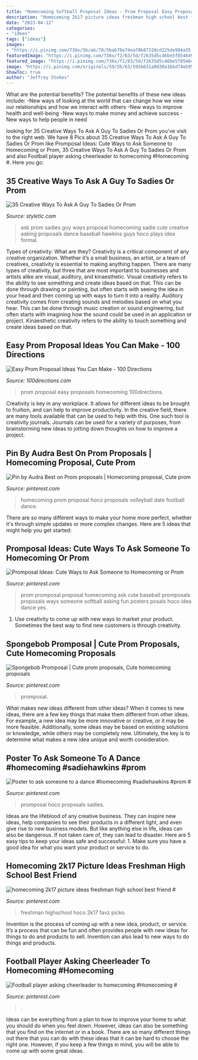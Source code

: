 ```yaml
---
title: "Homecoming Softball Proposal Ideas - Prom Proposal Easy Proposals Homecoming 100directions"
description: "Homecoming 2k17 picture ideas freshman high school best friend #"
date: "2023-04-12"
categories:
- "ideas"
tags: ["ideas"]
images:
- "https://i.pinimg.com/736x/5b/ab/78/5bab78e74ea78b87320cd225de994a35.jpg"
featuredImage: "https://i.pinimg.com/736x/f2/63/5d/f2635d5c46be5f85464969b8b3bc3fb4--prom-proposal-candle-decorations.jpg"
featured_image: "https://i.pinimg.com/736x/f2/63/5d/f2635d5c46be5f85464969b8b3bc3fb4--prom-proposal-candle-decorations.jpg"
image: "https://i.pinimg.com/originals/59/5b/63/595b631a0d30a16bd74eb95e872210fb.jpg"
ShowToc: true
author: "Jeffrey Stokes"
---
```



What are the potential benefits?
The potential benefits of these new ideas include: 
-New ways of looking at the world that can change how we view our relationships and how we interact with others 
-New ways to improve health and well-being 
-New ways to make money and achieve success 
-New ways to help people in need

	

		
looking for 35 Creative Ways To Ask A Guy To Sadies Or Prom you've visit to the right web. We have 8 Pics about 35 Creative Ways To Ask A Guy To Sadies Or Prom like Promposal Ideas: Cute Ways to Ask Someone to Homecoming or Prom, 35 Creative Ways To Ask A Guy To Sadies Or Prom and also Football player asking cheerleader to homecoming #Homecoming #. Here you go:
		
    
## 35 Creative Ways To Ask A Guy To Sadies Or Prom

<img loading=lazy src="http://styletic.com/wp-content/uploads/2015/12/creative-ways-to-ask-a-guy-to-sadies/27-sadies-prom-proposals.jpg" onerror="this.onerror=null;this.src='https://tse2.mm.bing.net/th?id=OIP.C_i8WWrbfs2j86KCVopLDAHaJ4&amp;pid=15.1';" alt="35 Creative Ways To Ask A Guy To Sadies Or Prom">

_Source: styletic.com_

>ask prom sadies guy ways proposal homecoming sadie cute creative asking proposals dance baseball hawkins guys hoco plays idea formal. 

	

Types of creativity: What are they?
Creativity is a critical component of any creative organization. Whether it’s a small business, an artist, or a team of creatives, creativity is essential to making anything happen. There are many types of creativity, but three that are most important to businesses and artists alike are visual, auditory, and kinaesthetic. 
Visual creativity refers to the ability to see something and create ideas based on that. This can be done through drawing or painting, but often starts with seeing the idea in your head and then coming up with ways to turn it into a reality. Auditory creativity comes from creating sounds and melodies based on what you hear. This can be done through music creation or sound engineering, but often starts with imagining how the sound could be used in an application or project. Kinaesthetic creativity refers to the ability to touch something and create ideas based on that.

    
## Easy Prom Proposal Ideas You Can Make - 100 Directions

<img loading=lazy src="https://www.100directions.com/wp-content/uploads/2018/04/prom-proposal-ideas-word-art-pin-jen-goode.jpg" onerror="this.onerror=null;this.src='https://tse2.mm.bing.net/th?id=OIP.XEqNJuy-hWxi9jntDX00PQHaPP&amp;pid=15.1';" alt="Easy Prom Proposal Ideas You Can Make - 100 Directions">

_Source: 100directions.com_

>prom proposal easy proposals homecoming 100directions. 

	

Creativity is key in any workplace. It allows for different ideas to be brought to fruition, and can help to improve productivity. In the creative field, there are many tools available that can be used to help with this. One such tool is creativity journals. Journals can be used for a variety of purposes, from brainstorming new ideas to jotting down thoughts on how to improve a project.

    
## Pin By Audra Best On Prom Proposals | Homecoming Proposal, Cute Prom

<img loading=lazy src="https://i.pinimg.com/736x/f2/63/5d/f2635d5c46be5f85464969b8b3bc3fb4--prom-proposal-candle-decorations.jpg" onerror="this.onerror=null;this.src='https://tse2.mm.bing.net/th?id=OIP.Ocb-r0za8JUjL85JbBPWcQHaJ3&amp;pid=15.1';" alt="Pin by Audra Best on Prom proposals | Homecoming proposal, Cute prom">

_Source: pinterest.com_

>homecoming prom proposal hoco proposals volleyball date football dance. 

	

There are so many different ways to make your home more perfect, whether it's through simple updates or more complex changes. Here are 5 ideas that might help you get started: 

    
## Promposal Ideas: Cute Ways To Ask Someone To Homecoming Or Prom

<img loading=lazy src="https://i.pinimg.com/736x/20/c8/7f/20c87f31b60150154adb52c392384262.jpg" onerror="this.onerror=null;this.src='https://tse2.mm.bing.net/th?id=OIP.5GiFk6r7vykdJ_TsVHsNEwHaJ4&amp;pid=15.1';" alt="Promposal Ideas: Cute Ways to Ask Someone to Homecoming or Prom">

_Source: pinterest.com_

>prom promposal proposal homecoming ask cute baseball promposals proposals ways someone softball asking fun posters posals hoco idea dance yes. 

	

1. Use creativity to come up with new ways to market your product. Sometimes the best way to find new customers is through creativity.

    
## Spongebob Promposal | Cute Prom Proposals, Cute Homecoming Proposals

<img loading=lazy src="https://i.pinimg.com/736x/03/5a/12/035a122dcf6fdb72d7d202a9834a7905.jpg" onerror="this.onerror=null;this.src='https://tse3.mm.bing.net/th?id=OIP.ILObui13vjr_Gp1ni_0vDwHaJ3&amp;pid=15.1';" alt="Spongebob Promposal | Cute prom proposals, Cute homecoming proposals">

_Source: pinterest.com_

>promposal. 

	

What makes new ideas different from other ideas?
When it comes to new ideas, there are a few key things that make them different from other ideas. For example, a new idea may be more innovative or creative, or it may be more feasible. Additionally, some ideas may be based on existing solutions or knowledge, while others may be completely new. Ultimately, the key is to determine what makes a new idea unique and worth consideration.

    
## Poster To Ask Someone To A Dance #homecoming #sadiehawkins #prom #

<img loading=lazy src="https://i.pinimg.com/736x/5b/ab/78/5bab78e74ea78b87320cd225de994a35.jpg" onerror="this.onerror=null;this.src='https://tse1.mm.bing.net/th?id=OIP.Yi0J6BCNhF2Csn5tnPEV1QHaNK&amp;pid=15.1';" alt="Poster to ask someone to a dance #homecoming #sadiehawkins #prom #">

_Source: pinterest.com_

>promposal hoco proposals sadies. 

	

Ideas are the lifeblood of any creative business. They can inspire new ideas, help companies to see their products in a different light, and even give rise to new business models. But like anything else in life, ideas can also be dangerous. If not taken care of, they can lead to disaster. Here are 5 easy tips to keep your ideas safe and successful: 1. Make sure you have a good idea for what you want your product or service to do.

    
## Homecoming 2k17 Picture Ideas Freshman High School Best Friend #

<img loading=lazy src="https://i.pinimg.com/736x/fc/a5/06/fca506942adc91a29ef5d1c6f344a930.jpg" onerror="this.onerror=null;this.src='https://tse1.mm.bing.net/th?id=OIP.d_ECIwpbEW5Z2s4oEJBC0AHaJ3&amp;pid=15.1';" alt="homecoming 2k17 picture ideas freshman high school best friend #">

_Source: pinterest.com_

>freshman highschool hoco 2k17 favz picko. 

	

Invention is the process of coming up with a new idea, product, or service. It’s a process that can be fun and often provides people with new ideas for things to do and products to sell. Invention can also lead to new ways to do things and products.

    
## Football Player Asking Cheerleader To Homecoming #Homecoming #

<img loading=lazy src="https://i.pinimg.com/originals/59/5b/63/595b631a0d30a16bd74eb95e872210fb.jpg" onerror="this.onerror=null;this.src='https://tse2.mm.bing.net/th?id=OIP.1oGfSmNGafOZE0K9Cr4VYwHaNL&amp;pid=15.1';" alt="Football player asking cheerleader to homecoming #Homecoming #">

_Source: pinterest.com_

>. 

	

Ideas can be everything from a plan to how to improve your home to what you should do when you feel down. However, ideas can also be something that you find on the internet or in a book. There are so many different things out there that you can do with these ideas that it can be hard to choose the right one. However, if you keep a few things in mind, you will be able to come up with some great ideas.

